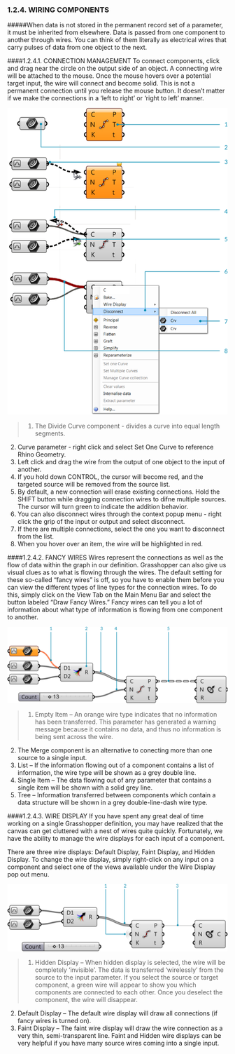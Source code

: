 ### 1.2.4. WIRING COMPONENTS

#####When data is not stored in the permanent record set of a parameter, it must be inherited from elsewhere. Data is passed from one component to another through wires. You can think of them literally as electrical wires that carry pulses of data from one object to the next.

####1.2.4.1. CONNECTION MANAGEMENT
To connect components, click and drag near the circle on the output side of an object. A connecting wire will be attached to the mouse. Once the mouse hovers over a potential target input, the wire will connect and become solid. This is not a permanent connection until you release the mouse button. It doesn’t matter if we make the connections in a ‘left to right’ or ‘right to left’ manner.

![IMAGE](images/1-2-4/1-2-4_001-connection-management.png)
>1. The Divide Curve component - divides a curve into equal length segments.
2. Curve parameter - right click and select Set One Curve to reference Rhino Geometry.
3. Left click and drag the wire from the output of one object to the input of another.
4. If you hold down CONTROL, the cursor will become red, and the targeted source will be removed from the source list.
5. By default, a new connection will erase existing connections. Hold the SHIFT button while dragging connection wires to difne multiple sources. The cursor will turn green to indicate the addition behavior.
6. You can also disconnect wires through the context popup menu - right click the grip of the input or output and select disconnect.
7. If there are multiple connections, select the one you want to disconnect from the list.
8. When you hover over an item, the wire will be highlighted in red.

####1.2.4.2. FANCY WIRES
Wires represent the connections as well as the flow of data within the graph in our definition. Grasshopper can also give us visual clues as to what is flowing through the wires. The default setting for these so-called “fancy wires” is off, so you have to enable them before you can view the different types of line types for the connection wires. To do this, simply click on the View Tab on the Main Menu Bar and select the button labeled “Draw Fancy Wires.” Fancy wires can tell you a lot of information about what type of information is flowing from one component to another.

![IMAGE](images/1-2-4/1-2-4_002-fancy-wires.png)
>1. Empty Item – An orange wire type indicates that no information has been transferred. This parameter has generated a warning message because it contains no data, and thus no information is being sent across the wire.
2. The Merge component is an alternative to conecting more than one source to a single input.
3. List – If the information flowing out of a component contains a list of information, the wire type will be shown as a grey double line.
4. Single Item – The data flowing out of any parameter that contains a single item will be shown with a solid grey line.
5.  Tree – Information transferred between components which contain a data structure will be shown in a grey double-line-dash wire type.

####1.2.4.3. WIRE DISPLAY
If you have spent any great deal of time working on a single Grasshopper definition, you may have realized that the canvas can get cluttered with a nest of wires quite quickly. Fortunately, we have the ability to manage the wire displays for each input of a component.

There are three wire displays: Default Display, Faint Display, and Hidden Display. To change the wire display, simply right-click on any input on a component and select one of the views available under the Wire Display pop out menu.

![IMAGE](images/1-2-4/1-2-4_003-wire-display.png)
>1. Hidden Display – When hidden display is selected, the wire will be completely ‘invisible’. The data is transferred ‘wirelessly’ from the source to the input parameter. If you select the source or target component, a green wire will appear to show you which components are connected to each other. Once you deselect the component, the wire will disappear.
2. Default Display – The default wire display will draw all connections (if fancy wires is turned on).
3. Faint Display – The faint wire display will draw the wire connection as a very thin, semi-transparent line. Faint and Hidden wire displays can be very helpful if you have many source wires coming into a single input.
